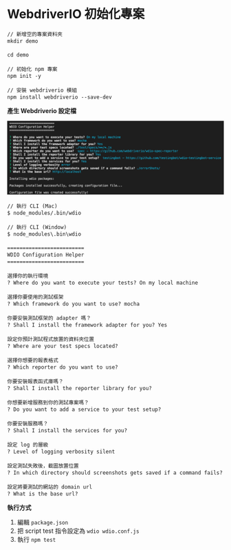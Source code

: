 # WebdriverIO 初始化專案

```
// 新增空的專案資料夾
mkdir demo

cd demo

// 初始化 npm 專案
npm init -y

// 安裝 webdriverio 模組
npm install webdriverio --save-dev
```

**產生 Webdriverio 設定檔**

![](assets/wdio-output.png)

```
// 執行 CLI (Mac)
$ node_modules/.bin/wdio

// 執行 CLI (Window)
$ node_modules\.bin\wdio

=========================
WDIO Configuration Helper
=========================

選擇你的執行環境
? Where do you want to execute your tests? On my local machine

選擇你要使用的測試框架
? Which framework do you want to use? mocha

你要安裝測試框架的 adapter 嗎？
? Shall I install the framework adapter for you? Yes

設定你預計測試程式放置的資料夾位置
? Where are your test specs located? 

選擇你想要的報表格式
? Which reporter do you want to use?

你要安裝報表函式庫嗎？
? Shall I install the reporter library for you? 

你想要新增服務到你的測試專案嗎？
? Do you want to add a service to your test setup?

你要安裝服務嗎？
? Shall I install the services for you?

設定 log 的層級
? Level of logging verbosity silent

設定測試失敗後，截圖放置位置
? In which directory should screenshots gets saved if a command fails?

設定將要測試的網站的 domain url
? What is the base url? 
```

**執行方式**

1. 編輯 `package.json`
2. 把 script test 指令設定為 `wdio wdio.conf.js`
3. 執行 `npm test`